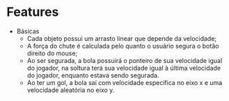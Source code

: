 # Features

* Básicas
  * Cada objeto possui um arrasto linear que depende da velocidade;
  * A força do chute é calculada pelo quanto o usuário segura o botão direito do mouse;
  * Ao ser segurada, a bola possuirá o ponteiro de sua velocidade igual do jogador, na soltura terá sua velocidade igual à última velocidade do jogador, enquanto estava sendo segurada.
  * Ao ter um gol, a bola saí com velocidade específica no eixo x e uma velocidade aleatória no eixo y.